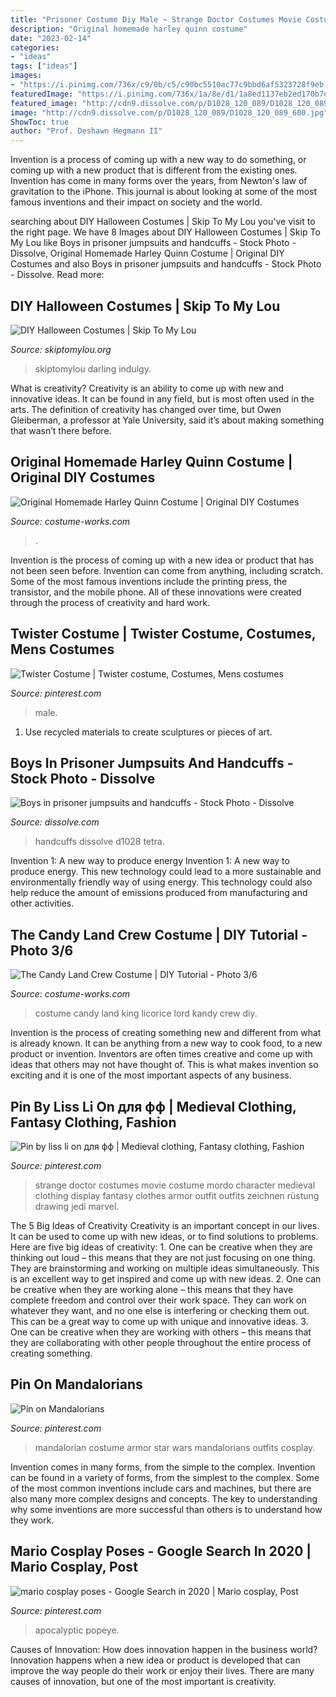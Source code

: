 ```yaml
---
title: "Prisoner Costume Diy Male ~ Strange Doctor Costumes Movie Costume Mordo Character Medieval Clothing Display Fantasy Clothes Armor Outfit Outfits Zeichnen Rüstung Drawing Jedi Marvel"
description: "Original homemade harley quinn costume"
date: "2023-02-14"
categories:
- "ideas"
tags: ["ideas"]
images:
- "https://i.pinimg.com/736x/c9/0b/c5/c90bc5510ac77c9bbd6af5323728f9eb.jpg"
featuredImage: "https://i.pinimg.com/736x/1a/8e/d1/1a8ed1137eb2ed170b7eb0203b6e948f.jpg"
featured_image: "http://cdn9.dissolve.com/p/D1028_120_089/D1028_120_089_600.jpg"
image: "http://cdn9.dissolve.com/p/D1028_120_089/D1028_120_089_600.jpg"
ShowToc: true
author: "Prof. Deshawn Hegmann II"
---
```



Invention is a process of coming up with a new way to do something, or coming up with a new product that is different from the existing ones. Invention has come in many forms over the years, from Newton's law of gravitation to the iPhone. This journal is about looking at some of the most famous inventions and their impact on society and the world.

	

		
searching about DIY Halloween Costumes | Skip To My Lou you've visit to the right page. We have 8 Images about DIY Halloween Costumes | Skip To My Lou like Boys in prisoner jumpsuits and handcuffs - Stock Photo - Dissolve, Original Homemade Harley Quinn Costume | Original DIY Costumes and also Boys in prisoner jumpsuits and handcuffs - Stock Photo - Dissolve. Read more:
		
    
## DIY Halloween Costumes | Skip To My Lou

<img loading=lazy src="https://www.skiptomylou.org/wp-content/uploads/2014/10/no-sew-witch-costume-skiptomylou-2.jpg" onerror="this.onerror=null;this.src='https://tse1.mm.bing.net/th?id=OIP.AhDGPe4bvhuPCkiKD5YMPwHaLH&amp;pid=15.1';" alt="DIY Halloween Costumes | Skip To My Lou">

_Source: skiptomylou.org_

>skiptomylou darling indulgy. 

	

What is creativity?
Creativity is an ability to come up with new and innovative ideas. It can be found in any field, but is most often used in the arts. The definition of creativity has changed over time, but Owen Gleiberman, a professor at Yale University, said it’s about making something that wasn’t there before.

    
## Original Homemade Harley Quinn Costume | Original DIY Costumes

<img loading=lazy src="https://photos.costume-works.com/full/harley_quinn4.jpg" onerror="this.onerror=null;this.src='https://tse2.mm.bing.net/th?id=OIP.UNUswXWge9EGBbZvn9AL8AHaMt&amp;pid=15.1';" alt="Original Homemade Harley Quinn Costume | Original DIY Costumes">

_Source: costume-works.com_

>. 

	

Invention is the process of coming up with a new idea or product that has not been seen before. Invention can come from anything, including scratch. Some of the most famous inventions include the printing press, the transistor, and the mobile phone. All of these innovations were created through the process of creativity and hard work.

    
## Twister Costume | Twister Costume, Costumes, Mens Costumes

<img loading=lazy src="https://i.pinimg.com/736x/c9/0b/c5/c90bc5510ac77c9bbd6af5323728f9eb.jpg" onerror="this.onerror=null;this.src='https://tse3.mm.bing.net/th?id=OIP.XRFa2sCLPV0bPAOsrJTNCQHaJ3&amp;pid=15.1';" alt="Twister Costume | Twister costume, Costumes, Mens costumes">

_Source: pinterest.com_

>male. 

	

1. Use recycled materials to create sculptures or pieces of art.

    
## Boys In Prisoner Jumpsuits And Handcuffs - Stock Photo - Dissolve

<img loading=lazy src="http://cdn9.dissolve.com/p/D1028_120_089/D1028_120_089_600.jpg" onerror="this.onerror=null;this.src='https://tse3.mm.bing.net/th?id=OIP.sR87f63bIE3NR57S607h6QAAAA&amp;pid=15.1';" alt="Boys in prisoner jumpsuits and handcuffs - Stock Photo - Dissolve">

_Source: dissolve.com_

>handcuffs dissolve d1028 tetra. 

	

Invention 1: A new way to produce energy
Invention 1: A new way to produce energy. This new technology could lead to a more sustainable and environmentally friendly way of using energy. This technology could also help reduce the amount of emissions produced from manufacturing and other activities.

    
## The Candy Land Crew Costume | DIY Tutorial - Photo 3/6

<img loading=lazy src="https://photos.costume-works.com/full/the_candy_land_crew2.jpg" onerror="this.onerror=null;this.src='https://tse3.mm.bing.net/th?id=OIP.l9GIbpGkEc0pHBJRdeoH-QHaMB&amp;pid=15.1';" alt="The Candy Land Crew Costume | DIY Tutorial - Photo 3/6">

_Source: costume-works.com_

>costume candy land king licorice lord kandy crew diy. 

	

Invention is the process of creating something new and different from what is already known. It can be anything from a new way to cook food, to a new product or invention. Inventors are often times creative and come up with ideas that others may not have thought of. This is what makes invention so exciting and it is one of the most important aspects of any business.

    
## Pin By Liss Li On для фф | Medieval Clothing, Fantasy Clothing, Fashion

<img loading=lazy src="https://i.pinimg.com/736x/1a/8e/d1/1a8ed1137eb2ed170b7eb0203b6e948f.jpg" onerror="this.onerror=null;this.src='https://tse2.mm.bing.net/th?id=OIP.OBZppd_yxgwbrQBLJRzbvQHaKi&amp;pid=15.1';" alt="Pin by liss li on для фф | Medieval clothing, Fantasy clothing, Fashion">

_Source: pinterest.com_

>strange doctor costumes movie costume mordo character medieval clothing display fantasy clothes armor outfit outfits zeichnen rüstung drawing jedi marvel. 

	

The 5 Big Ideas of Creativity
Creativity is an important concept in our lives. It can be used to come up with new ideas, or to find solutions to problems. Here are five big ideas of creativity: 1. One can be creative when they are thinking out loud – this means that they are not just focusing on one thing. They are brainstorming and working on multiple ideas simultaneously. This is an excellent way to get inspired and come up with new ideas. 2. One can be creative when they are working alone – this means that they have complete freedom and control over their work space. They can work on whatever they want, and no one else is interfering or checking them out. This can be a great way to come up with unique and innovative ideas. 3. One can be creative when they are working with others – this means that they are collaborating with other people throughout the entire process of creating something.

    
## Pin On Mandalorians

<img loading=lazy src="https://i.pinimg.com/736x/57/a5/dc/57a5dc4f5c258b1368771f04458f61fd--mandalorian-armor-costume-ideas.jpg" onerror="this.onerror=null;this.src='https://tse4.mm.bing.net/th?id=OIP.9K8iL359aPjCSGK136LEwQHaJ4&amp;pid=15.1';" alt="Pin on Mandalorians">

_Source: pinterest.com_

>mandalorian costume armor star wars mandalorians outfits cosplay. 

	

Invention comes in many forms, from the simple to the complex.
Invention can be found in a variety of forms, from the simplest to the complex. Some of the most common inventions include cars and machines, but there are also many more complex designs and concepts. The key to understanding why some inventions are more successful than others is to understand how they work.

    
## Mario Cosplay Poses - Google Search In 2020 | Mario Cosplay, Post

<img loading=lazy src="https://i.pinimg.com/736x/9e/f7/7e/9ef77e2cc53d716a9b3ac6949ac2e9c1.jpg" onerror="this.onerror=null;this.src='https://tse4.mm.bing.net/th?id=OIP.TRPkGfEHuNPAy8wdJJbWwgHaLG&amp;pid=15.1';" alt="mario cosplay poses - Google Search in 2020 | Mario cosplay, Post">

_Source: pinterest.com_

>apocalyptic popeye. 

	

Causes of Innovation: How does innovation happen in the business world?
Innovation happens when a new idea or product is developed that can improve the way people do their work or enjoy their lives. There are many causes of innovation, but one of the most important is creativity.

